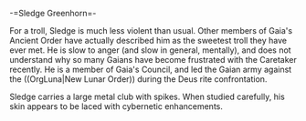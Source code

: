 -=Sledge Greenhorn=-

For a troll, Sledge is much less violent than usual. Other members of Gaia's Ancient Order have actually described him as the sweetest troll they have ever met. He is slow to anger (and slow in general, mentally), and does not understand why so many Gaians have become frustrated with the Caretaker recently. He is a member of Gaia's Council, and led the Gaian army against the ((OrgLuna|New Lunar Order)) during the Deus rite confrontation.

Sledge carries a large metal club with spikes. When studied carefully, his skin appears to be laced with cybernetic enhancements.
